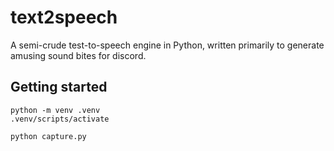 # text2speech

A semi-crude test-to-speech engine in Python, written primarily to generate amusing sound bites for discord.

## Getting started

```
python -m venv .venv
.venv/scripts/activate
```

```
python capture.py
```